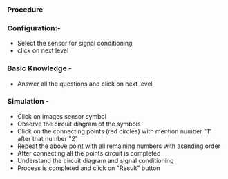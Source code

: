 ### Procedure 

### Configuration:-
- Select the sensor for signal conditioning 
- click on next level 

### Basic Knowledge - 
- Answer all the questions and click on next level

### Simulation -
- Click on images sensor symbol 
- Observe the circuit diagram of the symbols
- Click on the connecting points (red circles) with mention number "1" after that number "2"
- Repeat the above point with all remaining numbers with asending order 
- After connecting all the points circuit is completed 
- Understand the circuit diagram and signal conditioning 
- Process is completed and click on "Result" button 

